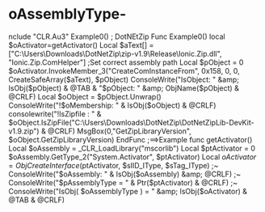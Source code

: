# oAssemblyType-
nclude "CLR.Au3"  Example0() ; DotNEtZip  Func Example0()     local $oActivator=getActivator()      Local $aText[] = ["C:\Users\Downloads\DotNetZip\zip-v1.9\Release\Ionic.Zip.dll", "Ionic.Zip.ComHelper"] ;Set correct assembly path      Local $pObject = 0     $oActivator.InvokeMember_3("CreateComInstanceFrom", 0x158, 0, 0, CreateSafeArray($aText), $pObject)     ConsoleWrite("IsObject: " &amp; IsObj($pObject) &amp; @TAB &amp; "$pObject: " &amp; ObjName($pObject) &amp; @CRLF)      Local $oObject = $pObject.Unwrap()     ConsoleWrite("!$oMembership: " &amp; IsObj($oObject) &amp; @CRLF)     consolewrite("!IsZipfile : " &amp; $oObject.IsZipFile("C:\Users\Downloads\DotNetZip\DotNetZipLib-DevKit-v1.9.zip") &amp; @CRLF)     MsgBox(0,"GetZipLibraryVersion", $oObject.GetZipLibraryVersion)  EndFunc   ;==>Example   func getActivator()     Local $oAssembly = _CLR_LoadLibrary("mscorlib")     Local $ptActivator = 0     $oAssembly.GetType_2("System.Activator", $ptActivator)     Local $oActivator = ObjCreateInterface($ptActivator, $sIID_IType, $sTag_IType)  ;~  ConsoleWrite("$oAssembly: " &amp; IsObj($oAssembly) &amp; @CRLF) ;~  ConsoleWrite("$pAssemblyType = " &amp; Ptr($ptActivator) &amp; @CRLF) ;~  ConsoleWrite("IsObj( $oAssemblyType ) = " &amp; IsObj($oActivator) &amp; @TAB &amp; @CRLF)
